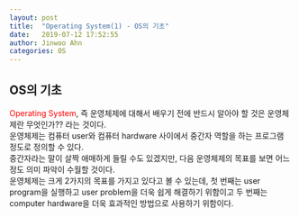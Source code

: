 ```yaml
---
layout: post
title:  "Operating System(1) - OS의 기초"
date:   2019-07-12 17:52:55
author: Jinwoo Ahn
categories: OS
---
```

## OS의 기초
<span style="color:red">Operating System</span>, 즉 운영체제에 대해서 배우기 전에 반드시 알아야 할 것은 운영체제란 무엇인가?? 라는 것이다.  
운영체제는 컴퓨터 user와 컴퓨터 hardware 사이에서 중간자 역할을 하는 프로그램 정도로 정의할 수 있다.  
중간자라는 말이 살짝 애매하게 들릴 수도 있겠지만, 다음 운영체제의 목표를 보면 어느 정도 의미 파악이 수월할 것이다.  
운영체제는 크게 2가지의 목표를 가지고 있다고 볼 수 있는데, 첫 번째는 user program을 실행하고 user problem을 더욱 쉽게 해결하기 위함이고 두 번째는 computer hardware을 더욱 효과적인 방법으로 사용하기 위함이다.

